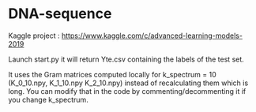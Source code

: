 # DNA-sequence
Kaggle project : https://www.kaggle.com/c/advanced-learning-models-2019

Launch start.py it will return Yte.csv containing the labels of the test set.

It uses the Gram matrices computed locally for k_spectrum = 10 (K_0_10.npy, K_1_10.npy K_2_10.npy) instead of recalculating them which is long.
You can modify that in the code by commenting/decommenting it if you change k_spectrum.
